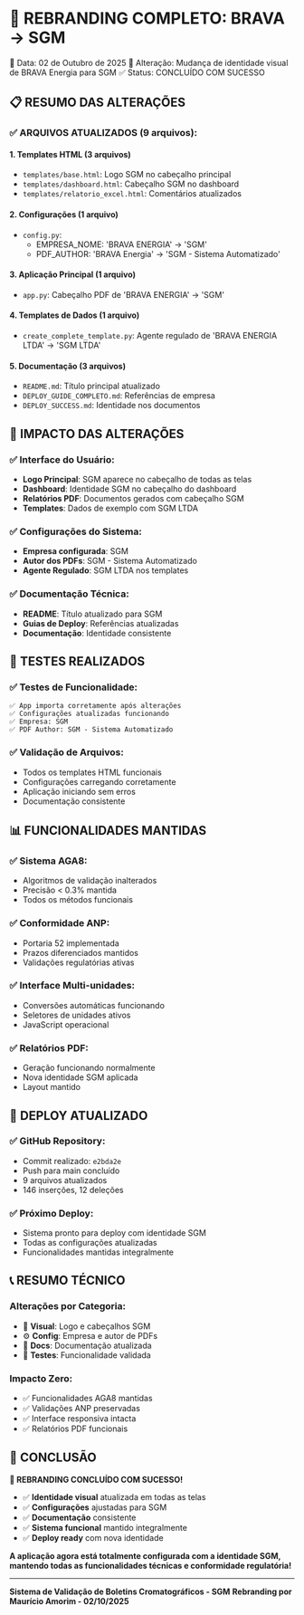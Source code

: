🏢 REBRANDING COMPLETO: BRAVA → SGM
=====================================

📅 Data: 02 de Outubro de 2025
🎯 Alteração: Mudança de identidade visual de BRAVA Energia para SGM
✅ Status: CONCLUÍDO COM SUCESSO

## 📋 RESUMO DAS ALTERAÇÕES

### ✅ ARQUIVOS ATUALIZADOS (9 arquivos):

#### 1. **Templates HTML** (3 arquivos)
- `templates/base.html`: Logo SGM no cabeçalho principal
- `templates/dashboard.html`: Cabeçalho SGM no dashboard
- `templates/relatorio_excel.html`: Comentários atualizados

#### 2. **Configurações** (1 arquivo)
- `config.py`: 
  - EMPRESA_NOME: 'BRAVA ENERGIA' → 'SGM'
  - PDF_AUTHOR: 'BRAVA Energia' → 'SGM - Sistema Automatizado'

#### 3. **Aplicação Principal** (1 arquivo)
- `app.py`: Cabeçalho PDF de 'BRAVA ENERGIA' → 'SGM'

#### 4. **Templates de Dados** (1 arquivo)
- `create_complete_template.py`: Agente regulado de 'BRAVA ENERGIA LTDA' → 'SGM LTDA'

#### 5. **Documentação** (3 arquivos)
- `README.md`: Título principal atualizado
- `DEPLOY_GUIDE_COMPLETO.md`: Referências de empresa
- `DEPLOY_SUCCESS.md`: Identidade nos documentos

## 🎯 IMPACTO DAS ALTERAÇÕES

### ✅ **Interface do Usuário:**
- **Logo Principal**: SGM aparece no cabeçalho de todas as telas
- **Dashboard**: Identidade SGM no cabeçalho do dashboard
- **Relatórios PDF**: Documentos gerados com cabeçalho SGM
- **Templates**: Dados de exemplo com SGM LTDA

### ✅ **Configurações do Sistema:**
- **Empresa configurada**: SGM
- **Autor dos PDFs**: SGM - Sistema Automatizado
- **Agente Regulado**: SGM LTDA nos templates

### ✅ **Documentação Técnica:**
- **README**: Título atualizado para SGM
- **Guias de Deploy**: Referências atualizadas
- **Documentação**: Identidade consistente

## 🧪 TESTES REALIZADOS

### ✅ **Testes de Funcionalidade:**
```
✅ App importa corretamente após alterações
✅ Configurações atualizadas funcionando
✅ Empresa: SGM
✅ PDF Author: SGM - Sistema Automatizado
```

### ✅ **Validação de Arquivos:**
- Todos os templates HTML funcionais
- Configurações carregando corretamente
- Aplicação iniciando sem erros
- Documentação consistente

## 📊 FUNCIONALIDADES MANTIDAS

### ✅ **Sistema AGA8:**
- Algoritmos de validação inalterados
- Precisão < 0.3% mantida
- Todos os métodos funcionais

### ✅ **Conformidade ANP:**
- Portaria 52 implementada
- Prazos diferenciados mantidos
- Validações regulatórias ativas

### ✅ **Interface Multi-unidades:**
- Conversões automáticas funcionando
- Seletores de unidades ativos
- JavaScript operacional

### ✅ **Relatórios PDF:**
- Geração funcionando normalmente
- Nova identidade SGM aplicada
- Layout mantido

## 🚀 DEPLOY ATUALIZADO

### ✅ **GitHub Repository:**
- Commit realizado: `e2bda2e`
- Push para main concluído
- 9 arquivos atualizados
- 146 inserções, 12 deleções

### ✅ **Próximo Deploy:**
- Sistema pronto para deploy com identidade SGM
- Todas as configurações atualizadas
- Funcionalidades mantidas integralmente

## 📞 RESUMO TÉCNICO

### **Alterações por Categoria:**
- 🎨 **Visual**: Logo e cabeçalhos SGM
- ⚙️ **Config**: Empresa e autor de PDFs
- 📄 **Docs**: Documentação atualizada
- 🧪 **Testes**: Funcionalidade validada

### **Impacto Zero:**
- ✅ Funcionalidades AGA8 mantidas
- ✅ Validações ANP preservadas
- ✅ Interface responsiva intacta
- ✅ Relatórios PDF funcionais

## 🎉 CONCLUSÃO

**🏢 REBRANDING CONCLUÍDO COM SUCESSO!**

- ✅ **Identidade visual** atualizada em todas as telas
- ✅ **Configurações** ajustadas para SGM
- ✅ **Documentação** consistente
- ✅ **Sistema funcional** mantido integralmente
- ✅ **Deploy ready** com nova identidade

**A aplicação agora está totalmente configurada com a identidade SGM, mantendo todas as funcionalidades técnicas e conformidade regulatória!**

---
**Sistema de Validação de Boletins Cromatográficos - SGM**
**Rebranding por Maurício Amorim - 02/10/2025**